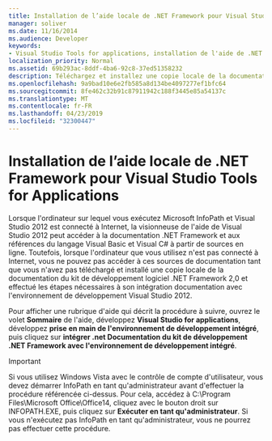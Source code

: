 ```yaml
---
title: Installation de l’aide locale de .NET Framework pour Visual Studio Tools for Applications
manager: soliver
ms.date: 11/16/2014
ms.audience: Developer
keywords:
- Visual Studio Tools for applications, installation de l'aide de .NET Framework, VSTA, installation de l'aide de .NET Framework, installation de l'aide de .NET Framework [InfoPath 2007], InfoPath 2007, installation de l'aide de .NET Framework
localization_priority: Normal
ms.assetid: 69b293ac-8ddf-4ba6-92c8-37ed51358232
description: Téléchargez et installez une copie locale de la documentation du kit de développement logiciel (SDK) .NET Framework 2,0 et effectuez les étapes nécessaires à l'intégration de cette documentation avec l'environnement de développement Visual Studio 2012.
ms.openlocfilehash: 9a9bad10e6e2fb585a8d134be4097277ef1bfc64
ms.sourcegitcommit: 8fe462c32b91c87911942c188f3445e85a54137c
ms.translationtype: MT
ms.contentlocale: fr-FR
ms.lasthandoff: 04/23/2019
ms.locfileid: "32300447"
---
```

# <a name="install-local-net-framework-help-for-visual-studio-tools-for-applications"></a>Installation de l’aide locale de .NET Framework pour Visual Studio Tools for Applications

Lorsque l'ordinateur sur lequel vous exécutez Microsoft InfoPath et Visual Studio 2012 est connecté à Internet, la visionneuse de l'aide de Visual Studio 2012 peut accéder à la documentation .NET Framework et aux références du langage Visual Basic et Visual C# à partir de sources en ligne. Toutefois, lorsque l'ordinateur que vous utilisez n'est pas connecté à Internet, vous ne pouvez pas accéder à ces sources de documentation tant que vous n'avez pas téléchargé et installé une copie locale de la documentation du kit de développement logiciel .NET Framework 2,0 et effectué les étapes nécessaires à son intégration documentation avec l'environnement de développement Visual Studio 2012.
  
Pour afficher une rubrique d'aide qui décrit la procédure à suivre, ouvrez le volet **Sommaire** de l'aide, développez **Visual Studio for applications**, développez **prise en main de l'environnement de développement intégré**, puis cliquez sur **intégrer .net Documentation du kit de développement .NET Framework avec l'environnement de développement intégré**.
  
> [!IMPORTANT]
> Si vous utilisez Windows Vista avec le contrôle de compte d'utilisateur, vous devez démarrer InfoPath en tant qu'administrateur avant d'effectuer la procédure référencée ci-dessus. Pour cela, accédez à C:\Program Files\Microsoft Office\Office14, cliquez avec le bouton droit sur INFOPATH.EXE, puis cliquez sur **Exécuter en tant qu'administrateur**. Si vous n'exécutez pas InfoPath en tant qu'administrateur, vous ne pourrez pas effectuer cette procédure. 
  

